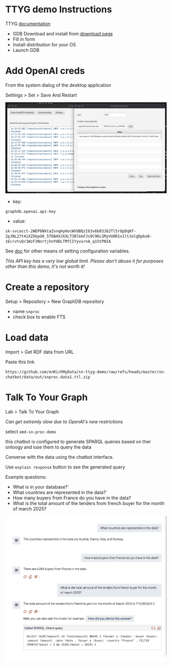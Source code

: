 # TTYG demo Instructions
TTYG [documentation](https://graphdb.ontotext.com/documentation/11.0/talk-to-graph.html)

* GDB Download and install from [download page](https://www.ontotext.com/products/graphdb/#try-graphdb)
* Fill in form 
* Install distribution for your OS
* Launch GDB

# Add OpenAI creds
From the system dialog of the desktop application 

Settings > Set > Save And Restart

![](img/config-api-key.png)

* key: 
```
graphdb.openai.api-key
```
* value: 
```
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
```

See [doc](https://graphdb.ontotext.com/documentation/11.0/directories-and-config-properties.html#configuration) for other means of setting configuration variables.  

*This API key has a very low global limit. 
Please don't abuse it for purposes other than this demo, it's not worth it!*


# Create a repository 

Setup > Repository > New GraphDB repository 
- name `snproc`
- check box to enable FTS 

# Load data 

Import > Get RDF data from URL 

Paste this link 
```
https://github.com/enRichMyData/sn-ttyg-demo/raw/refs/heads/master/sn-chatbot/data/out/snproc.data1.ttl.zip
``` 

# Talk To Your Graph

Lab > Talk To Your Graph

*Can get extremly slow due to OpenAI's new restrictions*

select `emd-sn-proc-demo`

this chatbot is configured to generate SPARQL queries based on ther ontoogy and iuse them to query the data 

Converse with the data using the chatbot interface.

Use `explain response` button to see the generated query  

Example questions: 

* What is in your database?`
* What countries are represented in the data?`
* How many buyers from France do you have in the data?
* What is the total amount of the tenders from french buyer for the month of march 2025?

![](img/ttyg.png)